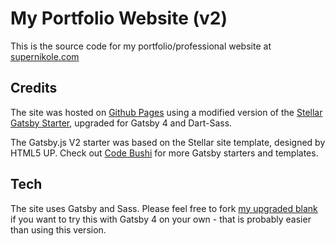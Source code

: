 # My Portfolio Website (v2)

This is the source code for my portfolio/professional website at [supernikole.com](https://supernikole.com/)


## Credits

The site was hosted on [Github Pages](https://pages.github.com/) using a modified version of the [Stellar Gatsby Starter](https://github.com/codebushi/gatsby-starter-stellar), upgraded for Gatsby 4 and Dart-Sass.

The Gatsby.js V2 starter was based on the Stellar site template, designed by HTML5 UP. Check out [Code Bushi](https://codebushi.com/gatsby-starters-and-themes/) for more Gatsby starters and templates.

## Tech

The site uses Gatsby and Sass. Please feel free to fork [my upgraded blank](https://github.com/websupergirl/gatsby-starter-stellar) if you want to try this with Gatsby 4 on your own - that is probably easier than using this version.